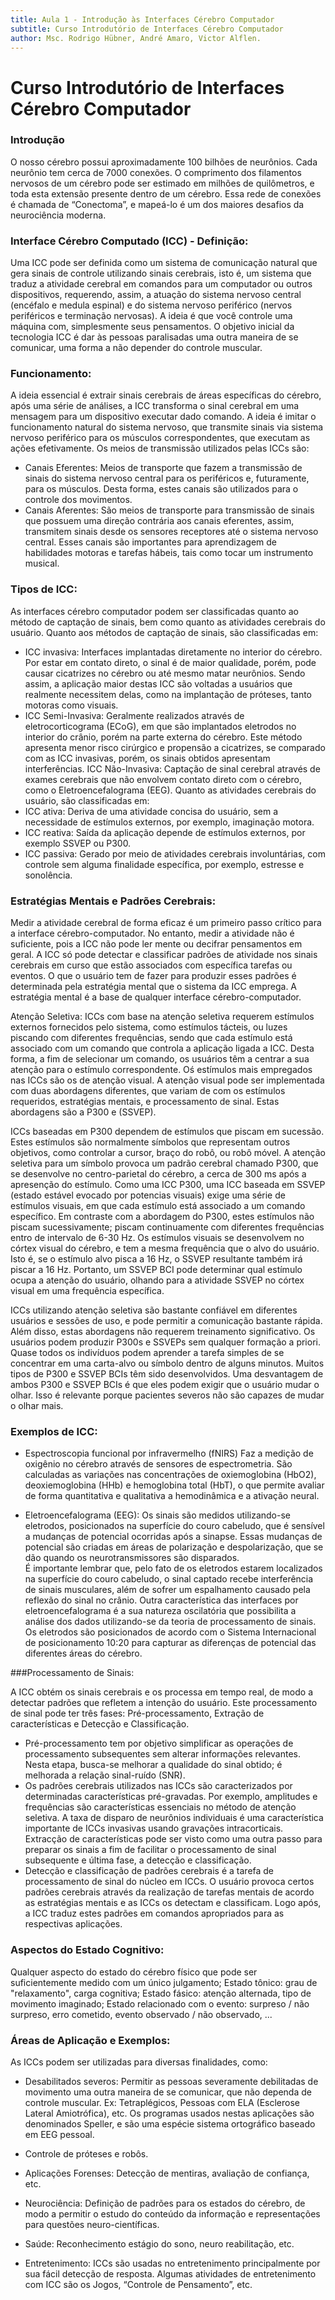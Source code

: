 ```yaml
---
title: Aula 1 - Introdução às Interfaces Cérebro Computador
subtitle: Curso Introdutório de Interfaces Cérebro Computador
author: Msc. Rodrigo Hübner, André Amaro, Victor Alflen.
---
```


# Curso Introdutório de Interfaces Cérebro Computador

### Introdução
O nosso cérebro possui aproximadamente 100 bilhões de neurônios. Cada neurônio tem cerca de 7000 conexões. O comprimento dos filamentos nervosos de um cérebro pode ser estimado em milhões de quilômetros, e toda esta extensão presente dentro de um cérebro. Essa rede de conexões é chamada de “Conectoma”, e mapeá-lo é um dos maiores desafios da neurociência moderna. 


### Interface Cérebro Computado (ICC) - Definição:
Uma ICC pode ser definida como um sistema de comunicação natural que gera sinais de controle utilizando sinais cerebrais, isto é, um sistema que traduz a atividade cerebral em comandos para um computador ou outros dispositivos, requerendo, assim, a atuação do sistema nervoso central (encéfalo e medula espinal) e do sistema nervoso periférico (nervos periféricos e terminação nervosas). A ideia é que você controle uma máquina com, simplesmente seus pensamentos. O objetivo inicial da tecnologia ICC é dar às pessoas paralisadas uma outra maneira de se comunicar, uma forma a não depender do controle muscular.

### Funcionamento:
A ideia essencial é extrair sinais cerebrais de áreas específicas do cérebro, após uma série de análises, a ICC transforma o sinal cerebral em uma mensagem para um dispositivo executar dado comando. A ideia é imitar o funcionamento natural do sistema nervoso, que transmite sinais via sistema nervoso periférico para os músculos correspondentes, que executam as ações efetivamente.
Os meios de transmissão utilizados pelas ICCs são:
- Canais Eferentes: Meios de transporte que fazem a transmissão de sinais do sistema nervoso central para os periféricos e, futuramente, para os músculos. Desta forma, estes canais são utilizados para o controle dos movimentos.
- Canais Aferentes: São meios de transporte para transmissão de sinais que possuem uma direção contrária aos canais eferentes, assim, transmitem sinais desde os sensores receptores até o sistema nervoso central. Esses canais são importantes para aprendizagem de habilidades motoras e tarefas hábeis, tais como tocar um instrumento musical.

### Tipos de ICC:
As interfaces cérebro computador podem ser classificadas quanto ao método de captação de sinais, bem como quanto  as atividades cerebrais do usuário. 
Quanto aos métodos de captação de sinais, são classificadas em:
- ICC invasiva: Interfaces implantadas diretamente no interior do cérebro. Por estar em contato direto, o sinal é de maior qualidade, porém, pode causar cicatrizes no cérebro ou até mesmo matar neurônios. Sendo assim, a aplicação maior destas ICC são voltadas a usuários que realmente necessitem delas, como na implantação de próteses, tanto motoras como visuais.
- ICC Semi-Invasiva: Geralmente realizados através de eletrocorticograma (ECoG), em que são implantados eletrodos no interior do crânio, porém na parte externa do cérebro. Este método apresenta menor risco cirúrgico e propensão a cicatrizes, se comparado com as ICC invasivas, porém, os sinais obtidos apresentam interferências.
ICC Não-Invasiva: Captação de sinal cerebral através de exames cerebrais que não envolvem contato direto com o cérebro, como o Eletroencefalograma (EEG). 
Quanto as atividades cerebrais do usuário, são classificadas em:
- ICC ativa: Deriva de uma atividade concisa do usuário, sem a necessidade de estímulos externos, por exemplo, imaginação motora.
- ICC reativa: Saída da aplicação depende de estímulos  externos, por exemplo SSVEP ou P300.
- ICC passiva: Gerado por meio de atividades cerebrais involuntárias, com controle sem alguma finalidade específica, por exemplo, estresse e sonolência.

### Estratégias Mentais e Padrões Cerebrais:
Medir a atividade cerebral de forma eficaz é um primeiro passo crítico para a interface cérebro-computador. No entanto, medir a atividade não é suficiente, pois a ICC não pode ler
mente ou decifrar pensamentos em geral. A ICC só pode detectar e classificar 
padrões de atividade nos sinais cerebrais em curso que estão associados com específica
tarefas ou eventos. O que o usuário tem de fazer para produzir esses padrões é determinada
pela estratégia mental que o sistema da ICC emprega. A estratégia mental é a base de qualquer interface cérebro-computador.

Atenção Seletiva:
ICCs com base na atenção seletiva requerem estímulos externos fornecidos pelo sistema, como estímulos tácteis, ou luzes piscando com diferentes frequências, sendo que cada estímulo está associado com um comando que controla a aplicação ligada a ICC.  Desta forma, a fim de selecionar um comando, os usuários têm a centrar a sua atenção para o estímulo correspondente. Oś estímulos mais empregados nas ICCs são os de atenção visual.
A atenção visual pode ser implementada com duas abordagens diferentes, que variam de com os estímulos requeridos, estratégias mentais, e processamento de sinal. Estas abordagens são a P300 e (SSVEP). 

ICCs baseadas em P300 dependem de estímulos que piscam em sucessão. Estes estímulos são	normalmente símbolos que representam outros objetivos, como controlar a	cursor, braço do robô, ou robô móvel. A atenção seletiva para um símbolo provoca um padrão cerebral chamado P300, que se desenvolve no centro-parietal do cérebro, a cerca de 300 ms após a apresenção do estímulo. 
Como uma ICC P300, uma ICC baseada em SSVEP (estado estável evocado por potencias visuais) exige uma série de estímulos visuais, em que cada estímulo está associado a um comando específico. Em contraste com a abordagem do P300, estes estímulos não piscam sucessivamente; piscam continuamente com diferentes frequências entro de intervalo de 6-30 Hz. Os estímulos visuais se desenvolvem no córtex visual do cérebro, e tem a mesma frequência que o alvo do usuário. Isto é, se o estímulo alvo pisca a 16 Hz, o SSVEP resultante também irá piscar a 16 Hz. Portanto, um SSVEP BCI pode determinar qual estímulo
ocupa a atenção do usuário, olhando para a atividade SSVEP no córtex visual em
uma frequência específica.

ICCs utilizando atenção seletiva são bastante confiável em diferentes
usuários e sessões de uso, e pode permitir a comunicação bastante rápida. Além disso,
estas abordagens não requerem treinamento significativo. Os usuários podem produzir P300s e
SSVEPs sem qualquer formação a priori. Quase todos os indivíduos podem aprender a tarefa simples
de se concentrar em uma carta-alvo ou símbolo dentro de alguns minutos. Muitos tipos de P300
e SSVEP BCIs têm sido desenvolvidos. Uma desvantagem de ambos P300 e SSVEP BCIs
é que eles podem exigir que o usuário mudar o olhar. Isso é relevante porque 
pacientes severos não são capazes de mudar o olhar mais. 


### Exemplos de ICC:
 - Espectroscopia funcional por infravermelho (fNIRS) 
Faz a medição de oxigênio no cérebro através de sensores de espectrometria. São calculadas as variações nas concentrações de oxiemoglobina (HbO2), deoxiemoglobina (HHb) e hemoglobina total (HbT), o que permite avaliar de forma quantitativa e qualitativa a hemodinâmica e a ativação neural.

 - Eletroencefalograma (EEG):
Os sinais são medidos utilizando-se eletrodos, posicionados na superfície do couro cabeludo, que é sensível a mudanças de potencial ocorridas após a sinapse. Essas mudanças de potencial são criadas em áreas de polarização e despolarização, que se dão quando os neurotransmissores são disparados.   
É importante lembrar que, pelo fato de os eletrodos estarem localizados na superfície do couro cabeludo, o sinal captado recebe interferência de sinais musculares, além de sofrer um espalhamento causado pela reflexão do sinal no crânio. 
Outra característica das interfaces por eletroencefalograma é a sua natureza oscilatória que possibilita a análise dos dados utilizando-se da teoria de processamento de sinais.
Os eletrodos são posicionados de acordo com o Sistema Internacional de posicionamento 10:20 para capturar as diferenças de potencial das diferentes áreas do cérebro.


###Processamento de Sinais:

A ICC obtém os sinais cerebrais e os processa em tempo real, de modo a detectar padrões que refletem a intenção do usuário.
Este processamento de sinal pode ter três fases:
Pré-processamento, Extração de características e Detecção e Classificação.
- Pré-processamento tem por objetivo simplificar as operações de processamento subsequentes sem alterar informações relevantes. Nesta etapa, busca-se melhorar a qualidade do sinal obtido; é melhorada a relação sinal-ruído (SNR).
- Os padrões cerebrais utilizados nas ICCs são caracterizados por determinadas características pré-gravadas. Por exemplo, amplitudes e frequências são características essenciais no método de atenção seletiva. A taxa de disparo de neurônios individuais é uma característica importante de ICCs invasivas usando gravações intracorticais. Extracção de características pode ser visto como uma outra passo para preparar os sinais a fim de facilitar o processamento de sinal subsequente e última fase, a detecção e classificação.
- Detecção e classificação de padrões cerebrais é a tarefa de processamento de sinal do núcleo em ICCs. O usuário provoca certos padrões cerebrais através da realização de tarefas mentais de acordo as estratégias mentais e as ICCs os detectam e classificam. Logo após, a ICC traduz estes padrões em comandos apropriados para as respectivas aplicações.

### Aspectos do Estado Cognitivo:
Qualquer aspecto do estado do cérebro físico que pode ser suficientemente medido com um único julgamento;
Estado tônico: grau de "relaxamento", carga cognitiva;
Estado fásico: atenção alternada, tipo de movimento imaginado;
Estado relacionado com o evento: surpreso / não surpreso, erro cometido, evento observado / não observado, ...

### Áreas de Aplicação e Exemplos:
As ICCs podem ser utilizadas para diversas finalidades, como:

- Desabilitados severos: Permitir as pessoas severamente debilitadas de movimento uma outra maneira de se comunicar, que não dependa de controle muscular. Ex: Tetraplégicos, Pessoas com ELA (Esclerose Lateral Amiotrófica), etc. Os programas usados nestas aplicações são denominados Speller, e são uma espécie sistema ortográfico baseado em EEG pessoal.

- Controle de próteses e  robôs.

- Aplicações Forenses: Detecção de mentiras, avaliação de confiança, etc.

- Neurociência: Definição de padrões para os estados do cérebro, de modo a permitir o estudo do conteúdo da informação e representações para questões neuro-científicas.

- Saúde: Reconhecimento estágio do sono, neuro reabilitação, etc.

- Entretenimento: ICCs são usadas no entretenimento principalmente por sua fácil detecção de resposta. Algumas atividades de entretenimento com ICC são os Jogos, “Controle de Pensamento”, etc.
